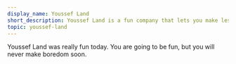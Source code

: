 ```yaml
---
display_name: Youssef Land
short_description: Youssef Land is a fun company that lets you make less boredom BUT more fun.
topic: youssef-land
---
```


Youssef Land was really fun today. You are going to be fun, but you will never make boredom soon.
